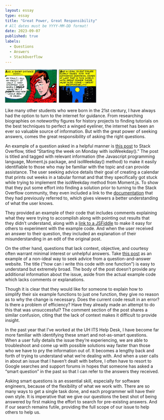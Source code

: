 ```yaml
---
layout: essay
type: essay
title: "Great Power, Great Responsibility"
# All dates must be YYYY-MM-DD format!
date: 2023-09-07
published: true
labels:
  - Questions
  - Answers
  - StackOverflow
---
```


<img width="300px" class="rounded float-start pe-4" src="../img/responsibility.png">

Like many other students who were born in the 21st century, I have always had the option to turn to the internet for guidance. From researching biographies on noteworthy figures for history projects to finding tutorials on the best techniques to perfect a winged eyeliner, the internet has been an ever so valuable source of information. But with the great power of seeking answers, comes the great responsibility of asking the right questions. 

An example of a question asked in a helpful manner is [this post](https://stackoverflow.com/questions/18875649/starting-the-week-on-monday-with-isoweekday) to Stack Overflow, titled “Starting the week on Monday with isoWeekday().” The post is titled and tagged with relevant information (the Javascript programming language, Moment.js package, and isoWeekday() method) to make it easily identifiable to those who may be familiar with the topic and can provide assistance. The user seeking advice details their goal of creating a calendar that prints out weeks in a tabular format and that they specifically got stuck while trying to implement the isoWeekday method from Moment.js. To show that they put some effort into finding a solution prior to turning to the Stack Overflow community, they even included a link to the [documentation](https://momentjs.com/docs/?codekitCB=401206465.298830#/get-set/iso-weekday/) that they had previously referred to, which gives viewers a better understanding of what the user knows. 

They provided an example of their code that includes comments explaining what they were trying to accomplish along with pointing out results that they didn’t understand, along with a [link to a JSFiddle](https://jsfiddle.net/PxAUd/) to make it easy for others to experiment with the example code. And when the user received an answer to their question, they included an explanation of their misunderstanding in an edit of the original post. 

On the other hand, questions that lack context, objective, and courtesy often warrant minimal interest or unhelpful answers. Take [this post](https://stackoverflow.com/questions/76789732/how-can-i-write-this-code-with-one-function) as an example of a non-ideal way to seek advice from a question-and-answer website. The title (“how can i write this code with one function”) is easy to understand but extremely broad. The body of the post doesn’t provide any additional information about the issue, aside from the actual example code which lacks comments or explanations. 

Though it is clear that they would like for someone to explain how to simplify their six example functions to just one function, they give no reason as to why the change is necessary. Does the current code result in an error? Is there a problem of efficiency? Have they already made an attempt to do this that was unsuccessful? The comment section of the post shares a similar confusion, citing that the lack of context makes it difficult to provide insight.

In the past year that I’ve worked at the UH ITS Help Desk, I have become far more familiar with identifying these smart and not-as-smart questions. When a user fully details the issue they’re experiencing, we are able to troubleshoot and come up with possible solutions way faster than those who we have to pry the information out of. It becomes a lengthy back and forth of trying to understand what we’re dealing with. And when a user calls in about an issue that I haven’t dealt with before, I often have to resort to Google searches and support forums in hopes that someone has asked a “smart question” in the past so that I can refer to the answers they received.

Asking smart questions is an essential skill, especially for software engineers, because of the flexibility of what we work with. There are so many ways to get a single task done, and each programmer will have their own style. It is imperative that we give our questions the best shot of being answered by first making the effort to search for pre-existing answers. And if our search remains futile, providing the full scope of our issue to help others to help us. 
